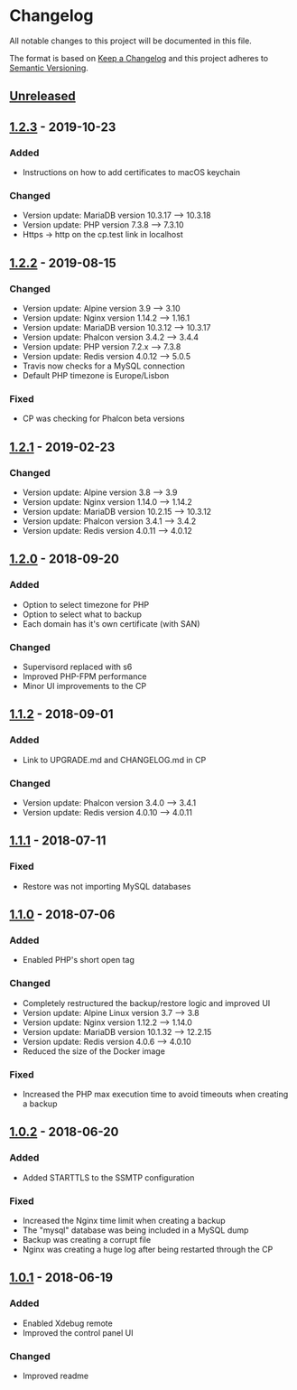 # Changelog
All notable changes to this project will be documented in this file.

The format is based on [Keep a Changelog](http://keepachangelog.com/en/1.0.0/)
and this project adheres to [Semantic Versioning](http://semver.org/spec/v2.0.0.html).

## [Unreleased]

## [1.2.3] - 2019-10-23
### Added
- Instructions on how to add certificates to macOS keychain
### Changed
- Version update: MariaDB version 10.3.17 —> 10.3.18
- Version update: PHP version 7.3.8 —> 7.3.10
- Https -> http on the cp.test link in localhost

## [1.2.2] - 2019-08-15
### Changed
- Version update: Alpine version 3.9 —> 3.10
- Version update: Nginx version 1.14.2 —> 1.16.1
- Version update: MariaDB version 10.3.12 —> 10.3.17
- Version update: Phalcon version 3.4.2 —> 3.4.4
- Version update: PHP version 7.2.x —> 7.3.8
- Version update: Redis version 4.0.12 —> 5.0.5
- Travis now checks for a MySQL connection
- Default PHP timezone is Europe/Lisbon
### Fixed
- CP was checking for Phalcon beta versions

## [1.2.1] - 2019-02-23
### Changed
- Version update: Alpine version 3.8 —> 3.9
- Version update: Nginx version 1.14.0 —> 1.14.2
- Version update: MariaDB version 10.2.15 —> 10.3.12
- Version update: Phalcon version 3.4.1 —> 3.4.2
- Version update: Redis version 4.0.11 —> 4.0.12

## [1.2.0] - 2018-09-20
### Added
- Option to select timezone for PHP
- Option to select what to backup
- Each domain has it's own certificate (with SAN)
### Changed
- Supervisord replaced with s6
- Improved PHP-FPM performance
- Minor UI improvements to the CP

## [1.1.2] - 2018-09-01
### Added
- Link to UPGRADE.md and CHANGELOG.md in CP
### Changed
- Version update: Phalcon version 3.4.0 —> 3.4.1
- Version update: Redis version 4.0.10 —> 4.0.11

## [1.1.1] - 2018-07-11
### Fixed
- Restore was not importing MySQL databases

## [1.1.0] - 2018-07-06
### Added
- Enabled PHP's short open tag
### Changed
- Completely restructured the backup/restore logic and improved UI
- Version update: Alpine Linux version 3.7 —> 3.8
- Version update: Nginx version 1.12.2 —> 1.14.0
- Version update: MariaDB version 10.1.32 —> 12.2.15
- Version update: Redis version 4.0.6 —> 4.0.10
- Reduced the size of the Docker image
### Fixed
- Increased the PHP max execution time to avoid timeouts when creating a backup

## [1.0.2] - 2018-06-20
### Added
- Added STARTTLS to the SSMTP configuration
### Fixed
- Increased the Nginx time limit when creating a backup
- The "mysql" database was being included in a MySQL dump
- Backup was creating a corrupt file
- Nginx was creating a huge log after being restarted through the CP

## [1.0.1] - 2018-06-19
### Added
- Enabled Xdebug remote
- Improved the control panel UI
### Changed
- Improved readme

[Unreleased]: https://github.com/mignz/DevA2/compare/v1.2.3...HEAD
[1.2.3]: https://github.com/mignz/DevA2/compare/v1.2.2...v1.2.3
[1.2.2]: https://github.com/mignz/DevA2/compare/v1.2.1...v1.2.2
[1.2.1]: https://github.com/mignz/DevA2/compare/v1.2.0...v1.2.1
[1.2.0]: https://github.com/mignz/DevA2/compare/v1.1.2...v1.2.0
[1.1.2]: https://github.com/mignz/DevA2/compare/v1.1.1...v1.1.2
[1.1.1]: https://github.com/mignz/DevA2/compare/v1.1.0...v1.1.1
[1.1.0]: https://github.com/mignz/DevA2/compare/v1.0.2...v1.1.0
[1.0.2]: https://github.com/mignz/DevA2/compare/v1.0.1...v1.0.2
[1.0.1]: https://github.com/mignz/DevA2/compare/v1.0.0...v1.0.1
